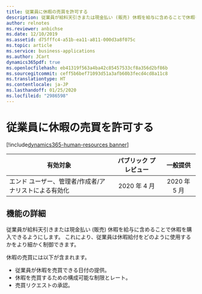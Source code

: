 ```yaml
---
title: 従業員に休暇の売買を許可する
description: 従業員が給料天引きまたは現金払い (販売) 休暇を給与に含めることで休暇を購入できるようにします。 これにより、従業員は休暇給付をどのように使用するかをより細かく制御できます。
author: relnotes
ms.reviewer: anbichse
ms.date: 12/10/2019
ms.assetid: d75fffc4-a51b-ea11-a811-000d3a8f075c
ms.topic: article
ms.service: business-applications
ms.author: JCart
dynamics365pdf: true
ms.openlocfilehash: eb41319f563a4ba42c85457533cf8a356d2bf86b
ms.sourcegitcommit: ceff5b6bef71093d51a3afb60b3fecd4cd8a11c8
ms.translationtype: HT
ms.contentlocale: ja-JP
ms.lasthandoff: 01/25/2020
ms.locfileid: "2986598"
---
```

# <a name="allow-employees-to-buy-and-sell-leave"></a>従業員に休暇の売買を許可する
[!include[dynamics365-human-resources banner](../includes/dynamics365-human-resources.md)]

| 有効対象    |  パブリック プレビュー | 一般提供 | 
| ---------- | :----------: |:----------: |
|エンド ユーザー、管理者/作成者/アナリストによる有効化|2020 年 4 月| 2020 年 5 月|






## <a name="feature-details"></a>機能の詳細
<!--feature detail start -->
従業員が給料天引きまたは現金払い (販売) 休暇を給与に含めることで休暇を購入できるようにします。 これにより、従業員は休暇給付をどのように使用するかをより細かく制御できます。

休暇の売買には以下が含まれます。  

- 従業員が休暇を売買できる日付の提供。
- 休暇を売買するための構成可能な制限とレート。
- 売買リクエストの承認。

<!--feature detail end -->









